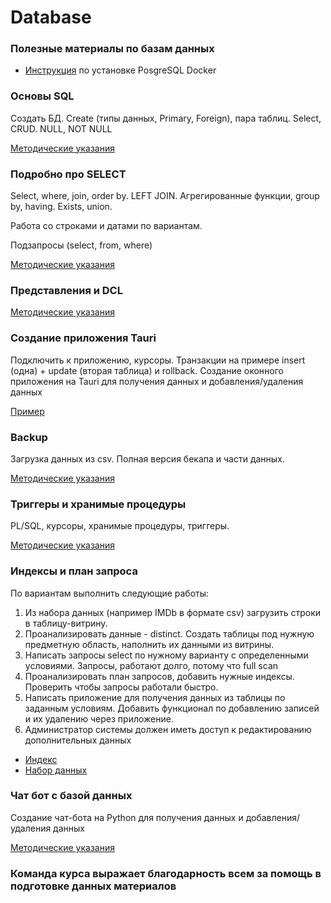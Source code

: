 # Database

### Полезные материалы по базам данных

- [Инструкция](Docker/README.md) по установке PosgreSQL Docker

### Основы SQL

Создать БД. Create (типы данных, Primary, Foreign), пара таблиц. Select, CRUD. NULL, NOT NULL

[Методические указания](tutorials/lab_sql)


### Подробно про SELECT

Select, where, join, order by. LEFT JOIN. Агрегированные функции, group by, having. Exists, union. 

Работа со строками и датами по вариантам.

Подзапросы (select, from, where)

[Методические указания](tutorials/lab_select)

### Представления и DCL

[Методические указания](tutorials/lab_view)

### Создание приложения Tauri

Подключить к приложению, курсоры. Транзакции на примере insert (одна) + update (вторая таблица) и rollback. Создание оконного приложения на Tauri для получения данных и добавления/удаления данных

[Пример](tutorials/lab_tauri)

### Backup

Загрузка данных из csv. Полная версия бекапа и части данных.

[Методические указания](tutorials/lab_backup)

### Триггеры и хранимые процедуры

PL/SQL, курсоры, хранимые процедуры, триггеры.

[Методические указания](tutorials/lab_trig_proc)

### Индексы и план запроса

По вариантам выполнить следующие работы:

1. Из набора данных (например IMDb в формате csv) загрузить строки в таблицу-витрину.
2. Проанализировать данные - distinct. Создать таблицы под нужную предметную область, наполнить их данными из витрины.
3. Написать запросы select по нужному варианту с определенными условиями. Запросы, работают долго, потому что full scan
4. Проанализировать план запросов, добавить нужные индексы. Проверить чтобы запросы работали быстро.
5. Написать приложение для получения данных из таблицы по заданным условиям. Добавить функционал по добавлению записей и их удалению через приложение.
6. Администратор системы должен иметь доступ к редактированию дополнительных данных

- [Индекс](tutorials/lab_index.md)
- [Набор данных](Курсовая/course_works.md)

### Чат бот с базой данных

Создание чат-бота на Python для получения данных и добавления/удаления данных

[Методические указания](tutorials/tgbot)

### Команда курса выражает благодарность всем за помощь в подготовке данных материалов